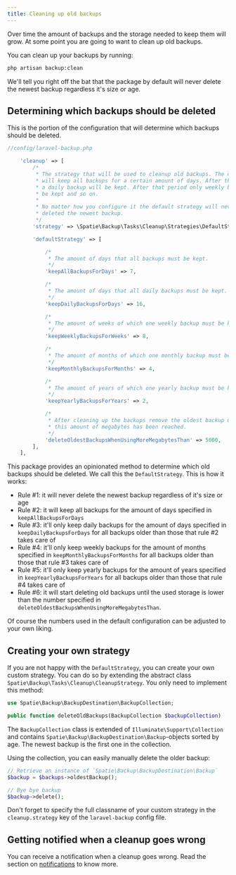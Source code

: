 ```yaml
---
title: Cleaning up old backups
---
```


Over time the amount of backups and the storage needed to keep them will grow. At some point you are going to want to clean up old backups.

You can clean up your backups by running:

```bash
php artisan backup:clean
```

We'll tell you right off the bat that the package by default will never delete the newest backup regardless it's size or age.

## Determining which backups should be deleted

This is the portion of the configuration that will determine which backups should be deleted.

```php
//config/laravel-backup.php

    'cleanup' => [
        /*
         * The strategy that will be used to cleanup old backups. The default strategy
         * will keep all backups for a certain amount of days. After that period only
         * a daily backup will be kept. After that period only weekly backups will
         * be kept and so on.
         *
         * No matter how you configure it the default strategy will never
         * deleted the newest backup.
         */
        'strategy' => \Spatie\Backup\Tasks\Cleanup\Strategies\DefaultStrategy::class,

        'defaultStrategy' => [

            /*
             * The amount of days that all backups must be kept.
             */
            'keepAllBackupsForDays' => 7,

            /*
             * The amount of days that all daily backups must be kept.
             */
            'keepDailyBackupsForDays' => 16,

            /*
             * The amount of weeks of which one weekly backup must be kept.
             */
            'keepWeeklyBackupsForWeeks' => 8,

            /*
             * The amount of months of which one monthly backup must be kept.
             */
            'keepMonthlyBackupsForMonths' => 4,

            /*
             * The amount of years of which one yearly backup must be kept.
             */
            'keepYearlyBackupsForYears' => 2,

            /*
             * After cleaning up the backups remove the oldest backup until
             * this amount of megabytes has been reached.
             */
            'deleteOldestBackupsWhenUsingMoreMegabytesThan' => 5000,
        ],
    ],
```

This package provides an opinionated method to determine which old backups should be deleted. We call this the `DefaultStrategy`. This is how it works:

- Rule #1: it will never delete the newest backup regardless of it's size or age
- Rule #2: it will keep all backups for the amount of days specified in `keepAllBackupsForDays`
- Rule #3: it'll only keep daily backups for the amount of days specified in `keepDailyBackupsForDays` for all backups
older than those that rule #2 takes care of
- Rule #4: it'll only keep weekly backups for the amount of months specified in `keepMonthlyBackupsForMonths` for all backups older than those that rule #3 takes care of
- Rule #5: it'll only keep yearly backups for the amount of years specified in `keepYearlyBackupsForYears` for all backups older than those that rule #4 takes care of
- Rule #6: it will start deleting old backups until the used storage is lower than the number specified in `deleteOldestBackupsWhenUsingMoreMegabytesThan`.

Of course the numbers used in the default configuration can be adjusted to your own liking.

## Creating your own strategy

If you are not happy with the `DefaultStrategy`, you can create your own custom strategy. You can do so by extending the abstract class `Spatie\Backup\Tasks\Cleanup\CleanupStrategy`. You only need to implement this method:

```php
use Spatie\Backup\BackupDestination\BackupCollection;

public function deleteOldBackups(BackupCollection $backupCollection)
```

The `BackupCollection` class is extended of `Illuminate\Support\Collection` and contains `Spatie\Backup\BackupDestination\Backup`-objects sorted by age. The newest backup is the first one in the collection.

Using the collection, you can easily manually delete the older backup:

```php
// Retrieve an instance of `Spatie\Backup\BackupDestination\Backup`
$backup = $backups->oldestBackup();

// Bye bye backup
$backup->delete();
```

Don't forget to specify the full classname of your custom strategy in the `cleanup.strategy` key of the `laravel-backup` config file.

## Getting notified when a cleanup goes wrong

You can receive a notification when a cleanup goes wrong. Read the section on  [notifications]('/laravel-backup/v4/sending-notifications/overview) to know more.
